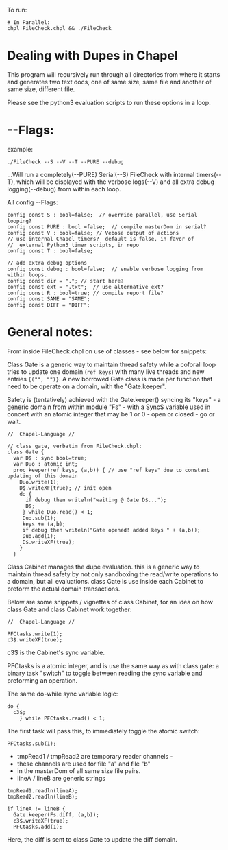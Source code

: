 To run:

```
# In Parallel:
chpl FileCheck.chpl && ./FileCheck
```

# Dealing with Dupes in Chapel

This program will recursively run through all directories from where it starts and generates two text docs, one of same size, same file and another of same size, different file.  

Please see the python3 evaluation scripts to run these options in a loop.  

# --Flags:

example:  
```
./FileCheck --S --V --T --PURE --debug
```

...Will run a completely(--PURE) Serial(--S) FileCheck with internal timers(--T), which will be displayed with the verbose logs(--V) and all extra debug logging(--debug) from within each loop.

All config --Flags:
```
config const S : bool=false;  // override parallel, use Serial looping?
config const PURE : bool =false;  // compile masterDom in serial?
config const V : bool=false; // Vebose output of actions
// use internal Chapel timers?  default is false, in favor of
//  external Python3 timer scripts, in repo
config const T : bool=false;

// add extra debug options
config const debug : bool=false;  // enable verbose logging from within loops.
config const dir = "."; // start here?
config const ext = ".txt";  // use alternative ext?
config const R : bool=true; // compile report file?
config const SAME = "SAME";
config const DIFF = "DIFF";
```
# General notes:

From inside FileCheck.chpl on use of classes - see below for snippets:

Class Gate is a generic way to maintain thread safety while a coforall loop tries to update one domain (```ref keys```) with many live threads and new entries ```{("", "")}```.  A new borrowed Gate class is made per function that need to be operate on a domain, with the "Gate.keeper".

Safety is (tentatively) achieved with the Gate.keeper() syncing its "keys" - a generic domain from within module "Fs" - with a Sync$ variable used in concert with an atomic integer that may be 1 or 0 - open or closed - go or wait.  

```
//  Chapel-Language //

// class gate, verbatim from FileCheck.chpl:
class Gate {
  var D$ : sync bool=true;
  var Duo : atomic int;
  proc keeper(ref keys, (a,b)) { // use "ref keys" due to constant updating of this domain
    Duo.write(1);
    D$.writeXF(true); // init open
    do {
      if debug then writeln("waiting @ Gate D$...");
      D$;
     } while Duo.read() < 1;
     Duo.sub(1);
     keys += (a,b);
     if debug then writeln("Gate opened! added keys " + (a,b));
     Duo.add(1);
     D$.writeXF(true);
    }
  }

```

Class Cabinet manages the dupe evaluation.  this is a generic way to maintain thread safety by not only sandboxing the read/write operations to a domain, but all evaluations.  class Gate is use inside each Cabinet to preform the actual domain transactions.

Below are some snippets / vignettes of class Cabinet, for an idea on how class Gate and class Cabinet work together:

```
//  Chapel-Language //

PFCtasks.write(1);
c3$.writeXF(true);
```
c3$ is the Cabinet's sync variable.

PFCtasks is a atomic integer, and is use the same way as with class gate: a binary task "switch" to toggle between reading the sync variable and preforming an operation.

The same do-while sync variable logic:

```
do {
  c3$;
    } while PFCtasks.read() < 1;
```
The first task will pass this, to immediately toggle the atomic switch:
```
PFCtasks.sub(1);  
```

- tmpRead1 / tmpRead2 are temporary reader channels -
- these channels are used for file "a" and file "b"
- in the masterDom of all same size file pairs.
- lineA / lineB are generic strings

```
tmpRead1.readln(lineA);
tmpRead2.readln(lineB);

if lineA != lineB {
  Gate.keeper(Fs.diff, (a,b));
  c3$.writeXF(true);
  PFCtasks.add(1);
```
Here, the diff is sent to class Gate to update the diff domain.  
